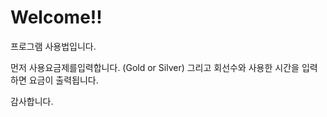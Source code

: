 
# Welcome!!
프로그램 사용법입니다.

먼저 사용요금제를입력합니다.  (Gold or Silver)
그리고 회선수와 사용한 시간을 입력하면 요금이 출력됩니다.

감사합니다.

